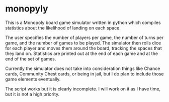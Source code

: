 # monopyly
This is a Monopoly board game simulator written in python which compiles statistics about the likelihood of landing on each space.

The user specifies the number of players per game, the number of turns per game, and the number of games to be played. The simulator then rolls dice for each player and moves them around the board, tracking the spaces that they land on. Statistics are printed out at the end of each game and at the end of the set of games.

Currently the simulator does not take into consideration things like Chance cards, Community Chest cards, or being in jail, but I do plan to include those game elements eventually.

The script works but it is clearly incomplete. I will work on it as I have time, but it is not a high priority.
